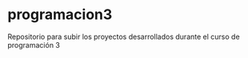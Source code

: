 # programacion3
Repositorio para subir los proyectos desarrollados durante el curso de programación 3
